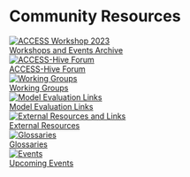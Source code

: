 # Community Resources

<div class="card-container">
    <!-- TEMPORARY for Workshop -->
    <a href="/community_resources/workshops_events_archive" class="vertical-card aspect-ratio1to1">
        <div class="card-image-container">
            <img class="img-contain white-background" src="/assets/ACCESS_NRI_full_logo.png" alt="ACCESS Workshop 2023">
        </div>
        <div class="card-text-container bold">Workshops and Events Archive</div>
    </a>
    <!-- TEMPORARY for Workshop -->
    <a href="https://forum.access-hive.org.au/" class="vertical-card aspect-ratio1to1" target="_blank">
        <div class="card-image-container">
            <img class="img-contain white-background" src="/assets/access_hive_forum_icon.png" alt="ACCESS-Hive Forum">
        </div>
        <div class="card-text-container bold">ACCESS-Hive Forum</div>
    </a>
    <a href="/community_resources/community_working_groups" class="vertical-card aspect-ratio1to1">
        <div class="card-image-container">
            <img class="img-contain white-background" src="/assets/community_workinggroups.jpg" alt="Working Groups">
        </div>
        <div class="card-text-container bold">Working Groups</div>
    </a>
    <a href="/community_resources/community_med" class="vertical-card aspect-ratio1to1">
        <div class="card-image-container">
            <img class="img-cover" src="/assets/community_medlinks.jpg" alt="Model Evaluation Links">
        </div>
        <div class="card-text-container bold">Model Evaluation Links</div>
    </a>
    <a href="/community_resources/external_resources" class="vertical-card aspect-ratio1to1">
         <div class="card-image-container">
             <img class="img-cover" src="/assets/external-links.jpg" alt="External Resources and Links">
         </div>
         <div class="card-text-container bold">External Resources</div>
     </a>
    <a href="/community_resources/glossaries" class="vertical-card aspect-ratio1to1">
        <div class="card-image-container">
            <img class="img-cover" src="/assets/glossary.png" alt="Glossaries">
        </div>
        <div class="card-text-container bold">Glossaries</div>
    </a>
    <a href="https://www.access-nri.org.au/upcoming-events/" class="vertical-card aspect-ratio1to1" target="_blank">
        <div class="card-image-container">
            <img class="img-cover" src="/assets/events_2.jpg" alt="Events">
        </div>
        <div class="card-text-container bold">Upcoming Events</div>
    </a>
    
</div>